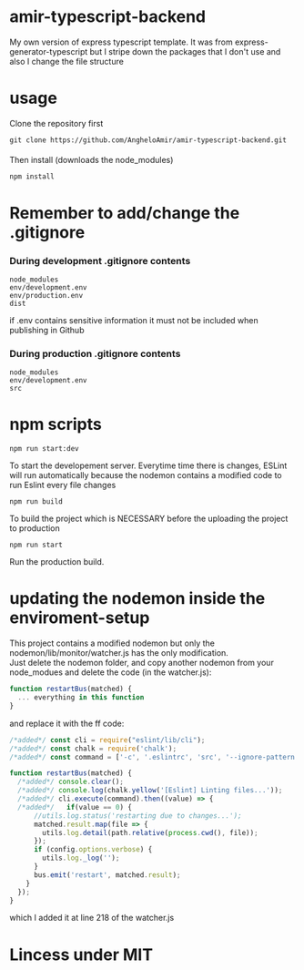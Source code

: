 # amir-typescript-backend
My own version of express typescript template. It was from express-generator-typescript but I stripe down the packages that I don't use and also I change the file structure

# usage
Clone the repository first
```
git clone https://github.com/AngheloAmir/amir-typescript-backend.git
```
####
Then install (downloads the node_modules)
```
npm install
```
# Remember to add/change the .gitignore
### During development .gitignore contents
```
node_modules
env/development.env
env/production.env
dist
```
if .env contains sensitive information it must not be included when publishing in Github
### During production .gitignore contents
```
node_modules
env/development.env
src
```

# npm scripts
```
npm run start:dev
```
To start the developement server. Everytime time there is changes, ESLint will run automatically because the nodemon contains a modified code to run Eslint every file changes

```
npm run build
```
To build the project which is NECESSARY before the uploading the project to production

```
npm run start
```
Run the production build.

# updating the nodemon inside the enviroment-setup
This project contains a modified nodemon but only the nodemon/lib/monitor/watcher.js has the only modification.  
Just delete the nodemon folder, and copy another nodemon from your node_modues and delete the code (in the watcher.js):
```javascript
function restartBus(matched) {
  ... everything in this function
}
```
and replace it with the ff code:
```javascript
/*added*/ const cli = require("eslint/lib/cli");
/*added*/ const chalk = require('chalk');
/*added*/ const command = ['-c', '.eslintrc', 'src', '--ignore-pattern', 'src/public/**/*']

function restartBus(matched) {
  /*added*/ console.clear();
  /*added*/ console.log(chalk.yellow('[Eslint] Linting files...'));
  /*added*/ cli.execute(command).then((value) => {
  /*added*/   if(value == 0) {
      //utils.log.status('restarting due to changes...');
      matched.result.map(file => {
        utils.log.detail(path.relative(process.cwd(), file));
      });
      if (config.options.verbose) {
        utils.log._log('');
      }
      bus.emit('restart', matched.result);
    }
  });
}
```
which I added it at line 218 of the watcher.js

# Lincess under MIT
